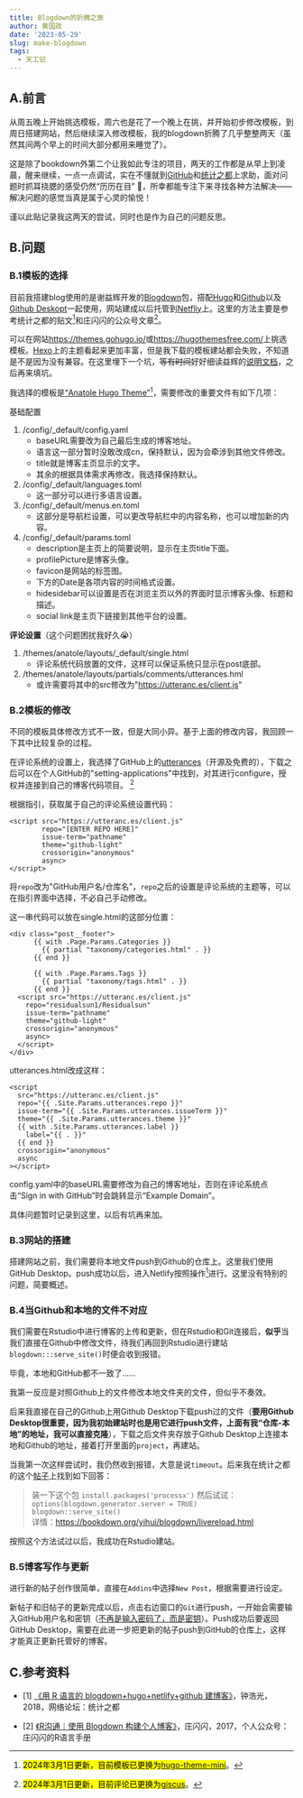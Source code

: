 ```yaml
---
title: Blogdown的折腾之旅
author: 黄国政
date: '2023-05-29'
slug: make-blogdown
tags: 
  - 天工记
---
```


<!--more-->

## A.前言

从周五晚上开始挑选模板，周六也是花了一个晚上在挑，并开始初步修改模板，到周日搭建网站，然后继续深入修改模板，我的blogdown折腾了几乎整整两天（虽然其间两个早上的时间大部分都用来睡觉了）。  

这是除了bookdown外第二个让我如此专注的项目，两天的工作都是从早上到凌晨，醒来继续，一点一点调试，实在不懂就到[GitHub](https://github.com/)和[统计之都](https://cosx.org/)上求助，面对问题时抓耳挠腮的感受仍然“历历在目”  🤯，所幸都能专注下来寻找各种方法解决——解决问题的感觉当真是属于心灵的愉悦！

谨以此贴记录我这两天的尝试，同时也是作为自己的问题反思。

## B.问题 

### B.1模板的选择 

目前我搭建blog使用的是谢益辉开发的[Blogdown](https://github.com/rstudio/blogdown)包，搭配[Hugo](https://gohugo.io/)和[Github](https://github.com)以及[Github Deskopt](https://desktop.github.com/)一起使用，网站建成以后托管到[Netfliy](https://www.netlify.com/)上。这里的方法主要是参考统计之都的贴文[<sup>1</sup>](#references1)和庄闪闪的公众号文章[<sup>2</sup>](#references2)。

可以在网站<https://themes.gohugo.io/>或<https://hugothemesfree.com/>上挑选模板。[Hexo](https://hexo.io/themes/)上的主题看起来更加丰富，但是我下载的模板建站都会失败，不知道是不是因为没有兼容。在这里埋下一个坑，~~等有时间~~好好细读益辉的[说明文档](https://bookdown.org/yihui/blogdown/)，之后再来填坑。

我选择的模板是[“Anatole Hugo Theme”](https://github.com/lxndrblz/anatole.git)[^note1]，需要修改的重要文件有如下几项：  

[^note1]: <mark>2024年3月1日更新，目前模板已更换为[hugo-theme-mini](https://github.com/nodejh/hugo-theme-mini)</mark>。

基础配置
1. /config/_default/config.yaml
    - baseURL需要改为自己最后生成的博客地址。
    - 语言这一部分暂时没敢改成cn，保持默认，因为会牵涉到其他文件修改。
    - title就是博客主页显示的文字。
    - 其余的根据具体需求再修改，我选择保持默认。
2. /config/_default/languages.toml
    - 这一部分可以进行多语言设置。
3. /config/_default/menus.en.toml
    - 这部分是导航栏设置，可以更改导航栏中的内容名称，也可以增加新的内容。
4. /config/_default/params.toml  
    - description是主页上的简要说明，显示在主页title下面。  
    - profilePicture是博客头像。  
    - favicon是网站的标签图。  
    - 下方的Date是各项内容的时间格式设置。  
    - hidesidebar可以设置是否在浏览主页以外的界面时显示博客头像、标题和描述。  
    - social link是主页下链接到其他平台的设置。

**评论设置**（这个问题困扰我好久😭）
1. /themes/anatole/layouts/_default/single.html  
    - 评论系统代码放置的文件，这样可以保证系统只显示在post底部。
2. /themes/anatole/layouts/partials/comments/utterances.hml
    - 或许需要将其中的src修改为"https://utteranc.es/client.js"

### B.2模板的修改  

不同的模板具体修改方式不一致，但是大同小异。基于上面的修改内容，我回顾一下其中比较复杂的过程。

在评论系统的设置上，我选择了GitHub上的[utterances](https://github.com/utterance/utterances)（开源及免费的），下载之后可以在个人GitHub的"setting-applications"中找到，对其进行configure，授权并连接到自己的博客代码项目。 [^note2]

[^note2]: <mark>2024年3月1日更新，目前评论已更换为[giscus](https://github.com/giscus/giscus)</mark>。

根据指引，获取属于自己的评论系统设置代码：

```
<script src="https://utteranc.es/client.js"
        repo="[ENTER REPO HERE]"
        issue-term="pathname"
        theme="github-light"
        crossorigin="anonymous"
        async>
</script>
```
将`repo`改为"GitHub用户名/仓库名"，`repo`之后的设置是评论系统的主题等，可以在指引界面中选择，不必自己手动修改。  

这一串代码可以放在single.html的这部分位置：

```
<div class="post__footer">
      {{ with .Page.Params.Categories }}
        {{ partial "taxonomy/categories.html" . }}
      {{ end }}

      {{ with .Page.Params.Tags }}
        {{ partial "taxonomy/tags.html" . }}
      {{ end }}
  <script src="https://utteranc.es/client.js"
    repo="residualsun1/Residualsun"
    issue-term="pathname"
    theme="github-light"
    crossorigin="anonymous"
    async>
  </script>
</div>
```

utterances.html改成这样：  

```
<script
  src="https://utteranc.es/client.js"
  repo="{{ .Site.Params.utterances.repo }}"
  issue-term="{{ .Site.Params.utterances.issueTerm }}"
  theme="{{ .Site.Params.utterances.theme }}"
  {{ with .Site.Params.utterances.label }}
    label="{{ . }}"
  {{ end }}
  crossorigin="anonymous"
  async
></script>
```

config.yaml中的baseURL需要修改为自己的博客地址，否则在评论系统点击“Sign in with GitHub”时会跳转显示“Example Domain”。

具体问题暂时记录到这里，以后有坑再来加。

### B.3网站的搭建  

搭建网站之前，我们需要将本地文件push到Github的仓库上。这里我们使用GitHub Desktop。push成功以后，进入Netlify按照操作[<sup>1</sup>](#references1)进行。这里没有特别的问题，简要概述。

### B.4当Github和本地的文件不对应  

我们需要在Rstudio中进行博客的上传和更新，但在Rstudio和Git连接后，**似乎**当我们直接在Github中修改文件，待我们再回到Rstudio进行建站`blogdown:::serve_site()`时便会收到报错。  

毕竟，本地和GitHub都不一致了……

我第一反应是对照Github上的文件修改本地文件夹的文件，但似乎不奏效。  

后来我直接在自己的Github上用Github Desktop下载push过的文件（**要用Github Desktop很重要，因为我初始建站时也是用它进行push文件，上面有我“仓库-本地”的地址，我可以直接克隆**），下载之后文件夹存放于Github Desktop上连接本地和Github的地址，接着打开里面的`project`，再建站。

当我第一次这样尝试时，我仍然收到报错，大意是说`timeout`。后来我在统计之都的这个[帖子](https://d.cosx.org/d/420409-blogdown-serve-site/5)上找到如下回答：

> 装一下这个包 `install.packages('processx')` 然后试试：
> `options(blogdown.generator.server = TRUE)`<br/>
> `blogdown::serve_site()`<br/>
> 详情：<https://bookdown.org/yihui/blogdown/livereload.html>

按照这个方法试过以后，我成功在Rstudio建站。

### B.5博客写作与更新  

进行新的帖子创作很简单，直接在`Addins`中选择`New Post`，根据需要进行设定。  

新帖子和旧帖子的更新完成以后，点击右边窗口的`Git`进行push，一开始会需要输入GitHub用户名和密钥（[不再是输入密码了，而是密钥](https://blog.csdn.net/HYZX_9987/article/details/129813888)）。Push成功后要返回GitHub Desktop，需要在此进一步把更新的帖子push到GitHub的仓库上，这样才能真正更新托管好的博客。

## C.参考资料  

<div id="references1"></div>  

- [1] [《用 R 语言的 blogdown+hugo+netlify+github 建博客》](https://cosx.org/2018/01/build-blog-with-blogdown-hugo-netlify-github/)，钟浩光，2018，网络论坛：统计之都  

<div id="references2"></div>  

- [2] [《R沟通｜使用 Blogdown 构建个人博客》](https://mp.weixin.qq.com/s/uoecNdyHZVHGXEl1l3bM4Q)，庄闪闪，2017，个人公众号：庄闪闪的R语言手册